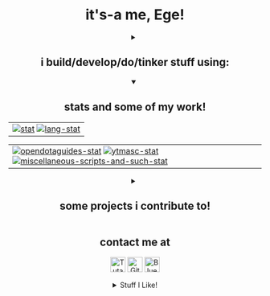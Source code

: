 <div align="center">

<h1>it's-a me, Ege!</h1>

<details>
<summary>
<h2>i build/develop/do/tinker stuff using:</h2>
</summary>

<table>
<tr>
<td><code>Programming languages</code></td>
<td>
<a href="#"><img title="AutoHotkey" alt="AutoHotkey" height="30" src="https://cdn.simpleicons.org/autohotkey/448e3a"/></a>
<a href="#"><img title="Bash" alt="Bash" height="30" src="https://cdn.simpleicons.org/gnubash"/></a>
<a href="#"><img title="C" alt="C" height="30" src="https://cdn.simpleicons.org/c"/></a>
<a href="#"><img title="JavaScript" alt="JavaScript" height="30" src="https://cdn.simpleicons.org/javascript"/></a>
<a href="#"><img title="MATLAB" alt="MATLAB" height="30" src="https://cdn.jsdelivr.net/gh/devicons/devicon@latest/icons/matlab/matlab-original.svg"/></a>
<a href="#"><img title="Python" alt="Python" height="30" src="https://cdn.simpleicons.org/python"/></a>
</td>
</tr>

<tr>
<td><code>Frameworks</code>, <code>Libraries</code></td>
<td>
<a href="#"><img title="Arduino" alt="Arduino" height="30" src="https://cdn.simpleicons.org/arduino"/></a>
<a href="#"><img title="Pandas" alt="Pandas" height="30" src="https://cdn.simpleicons.org/pandas/370AED"/></a>
<a href="#"><img title="Selenium" alt="Selenium" height="30" src="https://cdn.simpleicons.org/selenium"/></a>
</td>
</tr>

<tr>
<td><code>Markup Languages</code></td>
<td>
<a href="#"><img title="HTML5" alt="HTML5" height="30" src="https://cdn.simpleicons.org/html5"/></a>
<a href="#"><img title="LaTeX" alt="LaTeX" height="30" src="https://cdn.simpleicons.org/latex"/></a>
<a href="#"><img title="Markdown" alt="Markdown" height="30" src="https://cdn.simpleicons.org/markdown/999"/></a>
</td>
</tr>

<tr>
<td><code>Style Sheet Languages</code></td>
<td>
<a href="#"><img title="CSS3" alt="CSS3" height="30" src="https://cdn.simpleicons.org/css3"/></a>
<a href="#"><img title="Stylus" alt="Stylus" height="30" src="https://cdn.simpleicons.org/stylus/0E8775"/></a>
</td>
</tr>

<tr>
<td><code>Editors</code>, <code title="Integrated Development Environments">IDEs</code></td>
<td>
<a href="#"><img title="Micro" alt="Micro" height="30" src="https://cdn.simpleicons.org/microeditor"/></a>
<a href="#"><img title="nano" alt="nano" height="30" src="https://cdn.jsdelivr.net/gh/devicons/devicon@latest/icons/nano/nano-original.svg"/></a>
<a href="#"><img title="Notepad++" alt="Notepad++" height="30" src="https://cdn.simpleicons.org/notepadplusplus"/></a>
<a href="#"><img title="PyCharm" alt="PyCharm" height="30" src="https://cdn.simpleicons.org/pycharm/999"/></a>
<a href="#"><img title="VSCode" alt="VSCode" height="30" src="https://cdn.jsdelivr.net/gh/devicons/devicon@latest/icons/vscode/vscode-original.svg"/></a>
<a href="#"><img title="VSCodium" alt="VSCodium" height="30" src="https://cdn.simpleicons.org/vscodium"/></a>
</td>
</tr>

<tr>
<td><code>Software</code></td>
<td>
<a href="#"><img title="AutoCAD" alt="AutoCAD" height="30" src="https://cdn.simpleicons.org/autocad"/></a>
<a href="#"><img title="KiCad" alt="KiCad" height="30" src="https://cdn.simpleicons.org/kicad/5072FF"/></a>
<a href="#"><img title="LTSpice" alt="LTSpice" height="30" src="https://cdn.simpleicons.org/ltspice"/></a>
<a href="#"><img title="Proteus" alt="Proteus" height="30" src="https://cdn.simpleicons.org/proteus"/></a>
</td>
</tr>
</table>
</details>

<details open>
<summary>
<h2>stats and some of my work!</h2>
</summary>

<table>
<tr>
<td>
<a href="#"><img alt="stat" src="https://github-readme-stats.vercel.app/api?username=Egezenn&show_icons=true&hide_border=true&theme=transparent&title_color=A5A&text_color=5CC&icon_color=A5A&disable_animations=true&cache_seconds=86400&hide_rank=true&number_format=long&custom_title=Egezenn&hide_title=true"></a>
<a href="#"><img alt="lang-stat" src="https://github-readme-stats.vercel.app/api/top-langs/?username=Egezenn&show_icons=true&hide_border=true&theme=transparent&title_color=A5A&text_color=5CC&icon_color=A5A&disable_animations=true&cache_seconds=86400&size_weight=0.5&count_weight=0.5&langs_count=20&layout=compact&hide_title=true"></a>
</td>
</tr>
</table>

<table>
<tr>
<td>
<a href="https://github.com/Egezenn/OpenDotaGuides"><img alt="opendotaguides-stat" src="https://github-readme-stats.vercel.app/api/pin/?username=Egezenn&repo=OpenDotaGuides&show_icons=true&hide_border=true&theme=transparent&title_color=A5A&text_color=5CC&icon_color=A5A&disable_animations=true&cache_seconds=86400"></a>
<a href="https://github.com/Egezenn/YTMASC"><img alt="ytmasc-stat" src="https://github-readme-stats.vercel.app/api/pin/?username=Egezenn&repo=YTMASC&show_icons=true&hide_border=true&theme=transparent&title_color=A5A&text_color=5CC&icon_color=A5A&disable_animations=true&cache_seconds=86400"></a>
<a href="https://github.com/Egezenn/Miscellaneous-scripts-and-such"><img alt="miscellaneous-scripts-and-such-stat" src="https://github-readme-stats.vercel.app/api/pin/?username=Egezenn&repo=Miscellaneous-scripts-and-such&show_icons=true&hide_border=true&theme=transparent&title_color=A5A&text_color=5CC&icon_color=A5A&disable_animations=true&cache_seconds=86400"></a>
</td>
</tr>
</table>
</details>

<details>
<summary>
<h2>some projects i contribute to!</h2>
</summary>

<table>
<tr>
<td>
<a href="https://github.com/Egezenn/dota2-minify"><img alt="dota2-minify-stat" src="https://github-readme-stats.vercel.app/api/pin/?username=Egezenn&repo=dota2-minify&show_icons=true&hide_border=true&theme=transparent&title_color=A5A&text_color=5CC&icon_color=A5A&disable_animations=true&cache_seconds=86400"></a>
<a href="https://github.com/SDClowen/RSBot"><img alt="rsbot-stat" src="https://github-readme-stats.vercel.app/api/pin/?username=SDClowen&repo=RSBot&show_icons=true&hide_border=true&theme=transparent&title_color=A5A&text_color=5CC&icon_color=A5A&disable_animations=true&cache_seconds=86400"></a>
</td>
</tr>
</table>
</details>

<h2>contact me at</h2>

<a href="mailto:egezenn@tutanota.com"><img title="Tuta" alt="Tuta" height="30" src="https://img.shields.io/badge/tuta-840010?style=for-the-badge&logo=tuta&logoColor=white"/></a>
<a href="https://github.com/Egezenn"><img title="GitHub" alt="GitHub" height="30" src="https://img.shields.io/badge/github-000000.svg?&style=for-the-badge&logo=github&logoColor=white"/></a>
<a href="https://bsky.app/profile/egezenn.bsky.social"><img title="Bluesky" alt="Bluesky" height="30" src="https://img.shields.io/badge/bluesky-0285FF.svg?&style=for-the-badge&logo=bluesky&logoColor=white"/></a>

<details>
<summary>Stuff I Like!</summary>

<table>
</tr>
<td>
<a href="#"><img title="7Zip" alt="7Zip" height="30" src="https://cdn.simpleicons.org/7zip/999"/></a>
<a href="#"><img title="Android" alt="Android" height="30" src="https://cdn.simpleicons.org/android"/></a>
<a href="#"><img title="Excalidraw" alt="Excalidraw" height="30" src="https://cdn.simpleicons.org/excalidraw"/></a>
<a href="#"><img title="FFmpeg" alt="FFmpeg" height="30" src="https://cdn.simpleicons.org/ffmpeg"/></a>
<a href="#"><img title="Firefox Browser" alt="Firefox Browser" height="30" src="https://cdn.simpleicons.org/firefoxbrowser"/></a>
<a href="#"><img title="Git" alt="Git" height="30" src="https://cdn.simpleicons.org/git"/></a>
<a href="#"><img title="GNU" alt="GNU" height="30" src="https://cdn.simpleicons.org/gnu"/></a>
<a href="#"><img title="GnuPG" alt="GnuPG" height="30" src="https://cdn.simpleicons.org/gnuprivacyguard"/></a>
<a href="#"><img title="KDE" alt="KDE" height="30" src="https://cdn.simpleicons.org/kde"/></a>
<a href="#"><img title="KDE Plasma" alt="KDE Plasma" height="30" src="https://cdn.simpleicons.org/kdeplasma"/></a>
<a href="#"><img title="LibreOffice" alt="LibreOffice" height="30" src="https://cdn.simpleicons.org/libreoffice"/></a>
<a href="#"><img title="Linux" alt="Linux" height="30" src="https://cdn.simpleicons.org/linux"/></a>
<a href="#"><img title="Linux Mint" alt="Linux Mint" height="30" src="https://cdn.simpleicons.org/linuxmint"/></a>
<a href="#"><img title="Obsidian" alt="Obsidian" height="30" src="https://cdn.simpleicons.org/obsidian"/></a>
<a href="#"><img title="qBittorent" alt="qBittorent" height="30" src="https://cdn.simpleicons.org/qbittorrent"/></a>
<a href="#"><img title="SQLite" alt="SQLite" height="30" src="https://cdn.simpleicons.org/sqlite/005883"/></a>
<a href="#"><img title="Syncthing" alt="Syncthing" height="30" src="https://cdn.simpleicons.org/syncthing"/></a>
<a href="#"><img title="Thunderbird" alt="Thunderbird" height="30" src="https://cdn.simpleicons.org/thunderbird"/></a>
<a href="#"><img title="uBlock Origin" alt="uBlock Origin" height="30" src="https://cdn.simpleicons.org/ublockorigin"/></a>
<a href="#"><img title="VLC" alt="VLC" height="30" src="https://cdn.simpleicons.org/vlcmediaplayer"/></a>
</td>
</tr>
</table>

& many more on <a href="https://github.com/Egezenn?tab=stars">here</a>
</details>

</div>
